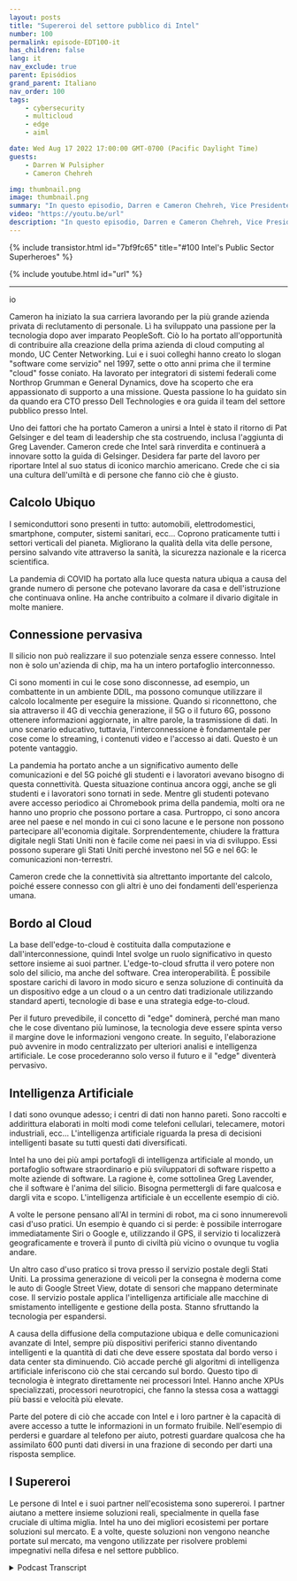 ```yaml
---
layout: posts
title: "Supereroi del settore pubblico di Intel"
number: 100
permalink: episode-EDT100-it
has_children: false
lang: it
nav_exclude: true
parent: Episódios
grand_parent: Italiano
nav_order: 100
tags:
    - cybersecurity
    - multicloud
    - edge
    - aiml

date: Wed Aug 17 2022 17:00:00 GMT-0700 (Pacific Daylight Time)
guests:
    - Darren W Pulsipher
    - Cameron Chehreh

img: thumbnail.png
image: thumbnail.png
summary: "In questo episodio, Darren e Cameron Chehreh, Vice Presidente e Direttore Generale del Settore Pubblico di Intel, parlano dei superpoteri di Intel: calcolo ubiquo, connettività pervasiva, dal bordo al cloud e intelligenza artificiale."
video: "https://youtu.be/url"
description: "In questo episodio, Darren e Cameron Chehreh, Vice Presidente e Direttore Generale del Settore Pubblico di Intel, parlano dei superpoteri di Intel: calcolo ubiquo, connettività pervasiva, dal bordo al cloud e intelligenza artificiale."
---
```


<div>
{% include transistor.html id="7bf9fc65" title="#100 Intel's Public Sector Superheroes" %}

{% include youtube.html id="url" %}
</div>

---

io

Cameron ha iniziato la sua carriera lavorando per la più grande azienda privata di reclutamento di personale. Lì ha sviluppato una passione per la tecnologia dopo aver imparato PeopleSoft. Ciò lo ha portato all'opportunità di contribuire alla creazione della prima azienda di cloud computing al mondo, UC Center Networking. Lui e i suoi colleghi hanno creato lo slogan "software come servizio" nel 1997, sette o otto anni prima che il termine "cloud" fosse coniato. Ha lavorato per integratori di sistemi federali come Northrop Grumman e General Dynamics, dove ha scoperto che era appassionato di supporto a una missione. Questa passione lo ha guidato sin da quando era CTO presso Dell Technologies e ora guida il team del settore pubblico presso Intel.

Uno dei fattori che ha portato Cameron a unirsi a Intel è stato il ritorno di Pat Gelsinger e del team di leadership che sta costruendo, inclusa l'aggiunta di Greg Lavender. Cameron crede che Intel sarà rinverdita e continuerà a innovare sotto la guida di Gelsinger. Desidera far parte del lavoro per riportare Intel al suo status di iconico marchio americano. Crede che ci sia una cultura dell'umiltà e di persone che fanno ciò che è giusto.

## Calcolo Ubiquo

I semiconduttori sono presenti in tutto: automobili, elettrodomestici, smartphone, computer, sistemi sanitari, ecc... Coprono praticamente tutti i settori verticali del pianeta. Migliorano la qualità della vita delle persone, persino salvando vite attraverso la sanità, la sicurezza nazionale e la ricerca scientifica.

La pandemia di COVID ha portato alla luce questa natura ubiqua a causa del grande numero di persone che potevano lavorare da casa e dell'istruzione che continuava online. Ha anche contribuito a colmare il divario digitale in molte maniere.

## Connessione pervasiva

Il silicio non può realizzare il suo potenziale senza essere connesso. Intel non è solo un'azienda di chip, ma ha un intero portafoglio interconnesso.

Ci sono momenti in cui le cose sono disconnesse, ad esempio, un combattente in un ambiente DDIL, ma possono comunque utilizzare il calcolo localmente per eseguire la missione. Quando si riconnettono, che sia attraverso il 4G di vecchia generazione, il 5G o il futuro 6G, possono ottenere informazioni aggiornate, in altre parole, la trasmissione di dati. In uno scenario educativo, tuttavia, l'interconnessione è fondamentale per cose come lo streaming, i contenuti video e l'accesso ai dati. Questo è un potente vantaggio.

La pandemia ha portato anche a un significativo aumento delle comunicazioni e del 5G poiché gli studenti e i lavoratori avevano bisogno di questa connettività. Questa situazione continua ancora oggi, anche se gli studenti e i lavoratori sono tornati in sede. Mentre gli studenti potevano avere accesso periodico ai Chromebook prima della pandemia, molti ora ne hanno uno proprio che possono portare a casa. Purtroppo, ci sono ancora aree nel paese e nel mondo in cui ci sono lacune e le persone non possono partecipare all'economia digitale. Sorprendentemente, chiudere la frattura digitale negli Stati Uniti non è facile come nei paesi in via di sviluppo. Essi possono superare gli Stati Uniti perché investono nel 5G e nel 6G: le comunicazioni non-terrestri.

Cameron crede che la connettività sia altrettanto importante del calcolo, poiché essere connesso con gli altri è uno dei fondamenti dell'esperienza umana.

## Bordo al Cloud

La base dell'edge-to-cloud è costituita dalla computazione e dall'interconnessione, quindi Intel svolge un ruolo significativo in questo settore insieme ai suoi partner. L'edge-to-cloud sfrutta il vero potere non solo del silicio, ma anche del software. Crea interoperabilità. È possibile spostare carichi di lavoro in modo sicuro e senza soluzione di continuità da un dispositivo edge a un cloud o a un centro dati tradizionale utilizzando standard aperti, tecnologie di base e una strategia edge-to-cloud.

Per il futuro prevedibile, il concetto di "edge" dominerà, perché man mano che le cose diventano più luminose, la tecnologia deve essere spinta verso il margine dove le informazioni vengono create. In seguito, l'elaborazione può avvenire in modo centralizzato per ulteriori analisi e intelligenza artificiale. Le cose procederanno solo verso il futuro e il "edge" diventerà pervasivo.

## Intelligenza Artificiale

I dati sono ovunque adesso; i centri di dati non hanno pareti. Sono raccolti e addirittura elaborati in molti modi come telefoni cellulari, telecamere, motori industriali, ecc... L'intelligenza artificiale riguarda la presa di decisioni intelligenti basate su tutti questi dati diversificati.

Intel ha uno dei più ampi portafogli di intelligenza artificiale al mondo, un portafoglio software straordinario e più sviluppatori di software rispetto a molte aziende di software. La ragione è, come sottolinea Greg Lavender, che il software è l'anima del silicio. Bisogna permettergli di fare qualcosa e dargli vita e scopo. L'intelligenza artificiale è un eccellente esempio di ciò.

A volte le persone pensano all'AI in termini di robot, ma ci sono innumerevoli casi d'uso pratici. Un esempio è quando ci si perde: è possibile interrogare immediatamente Siri o Google e, utilizzando il GPS, il servizio ti localizzerà geograficamente e troverà il punto di civiltà più vicino o ovunque tu voglia andare.

Un altro caso d'uso pratico si trova presso il servizio postale degli Stati Uniti. La prossima generazione di veicoli per la consegna è moderna come le auto di Google Street View, dotate di sensori che mappano determinate cose. Il servizio postale applica l'intelligenza artificiale alle macchine di smistamento intelligente e gestione della posta. Stanno sfruttando la tecnologia per espandersi.

A causa della diffusione della computazione ubiqua e delle comunicazioni avanzate di Intel, sempre più dispositivi periferici stanno diventando intelligenti e la quantità di dati che deve essere spostata dal bordo verso i data center sta diminuendo. Ciò accade perché gli algoritmi di intelligenza artificiale inferiscono ciò che stai cercando sul bordo. Questo tipo di tecnologia è integrato direttamente nei processori Intel. Hanno anche XPUs specializzati, processori neurotropici, che fanno la stessa cosa a wattaggi più bassi e velocità più elevate.

Parte del potere di ciò che accade con Intel e i loro partner è la capacità di avere accesso a tutte le informazioni in un formato fruibile. Nell'esempio di perdersi e guardare al telefono per aiuto, potresti guardare qualcosa che ha assimilato 600 punti dati diversi in una frazione di secondo per darti una risposta semplice.

## I Supereroi

Le persone di Intel e i suoi partner nell'ecosistema sono supereroi. I partner aiutano a mettere insieme soluzioni reali, specialmente in quella fase cruciale di ultima miglia. Intel ha uno dei migliori ecosistemi per portare soluzioni sul mercato. E a volte, queste soluzioni non vengono neanche portate sul mercato, ma vengono utilizzate per risolvere problemi impegnativi nella difesa e nel settore pubblico.



<details>
<summary> Podcast Transcript </summary>

<p></p>

</details>
